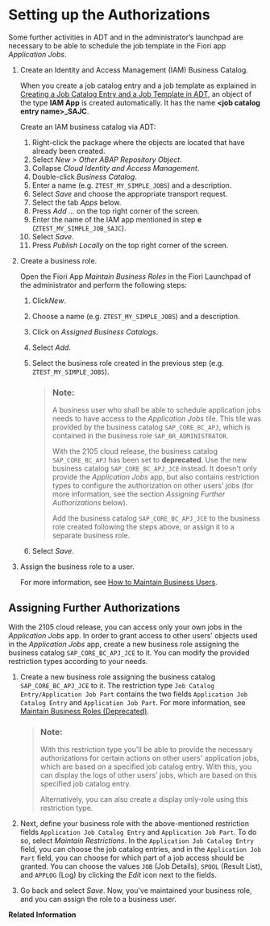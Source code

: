 <!-- loiobb559a5a4b654996a167d72273f28542 -->

# Setting up the Authorizations

Some further activities in ADT and in the administrator’s launchpad are necessary to be able to schedule the job template in the Fiori app *Application Jobs*.



1.  Create an Identity and Access Management \(IAM\) Business Catalog.

    When you create a job catalog entry and a job template as explained in [Creating a Job Catalog Entry and a Job Template in ADT](creating-a-job-catalog-entry-and-a-job-template-in-adt-949ba00.md), an object of the type **IAM App** is created automatically. It has the name **<job catalog entry name\>\_SAJC**.

    Create an IAM business catalog via ADT:

    1.  Right-click the package where the objects are located that have already been created.
    2.  Select *New \> Other ABAP Repository Object*.
    3.  Collapse *Cloud Identity and Access Management*.
    4.  Double-click *Business Catalog*.
    5.  Enter a name \(e.g. `ZTEST_MY_SIMPLE_JOBS`\) and a description.
    6.  Select *Save* and choose the appropriate transport request.
    7.  Select the tab *Apps* below.
    8.  Press *Add …* on the top right corner of the screen.
    9.  Enter the name of the IAM app mentioned in step **e** \(`ZTEST_MY_SIMPLE_JOB_SAJC`\).
    10. Select *Save*.
    11. Press *Publish Locally* on the top right corner of the screen.

2.  Create a business role.

    Open the Fiori App *Maintain Business Roles* in the Fiori Launchpad of the administrator and perform the following steps:

    1.  Click*New*.
    2.  Choose a name \(e.g. `ZTEST_MY_SIMPLE_JOBS`\) and a description.
    3.  Click on *Assigned Business Catalogs*.
    4.  Select *Add*.
    5.  Select the business role created in the previous step \(e.g. `ZTEST_MY_SIMPLE_JOBS`\).

        > ### Note:  
        > A business user who shall be able to schedule application jobs needs to have access to the *Application Jobs* tile. This tile was provided by the business catalog `SAP_CORE_BC_APJ`, which is contained in the business role `SAP_BR_ADMINISTRATOR`.
        > 
        > With the 2105 cloud release, the business catalog `SAP_CORE_BC_APJ` has been set to **deprecated**. Use the new business catalog `SAP_CORE_BC_APJ_JCE` instead. It doesn't only provide the *Application Jobs* app, but also contains restriction types to configure the authorization on other users’ jobs \(for more information, see the section *Assigning Further Authorizations* below\).
        > 
        > Add the business catalog `SAP_CORE_BC_APJ_JCE` to the business role created following the steps above, or assign it to a separate business role.

    6.  Select *Save*.

3.  Assign the business role to a user.

    For more information, see [How to Maintain Business Users](../50-administration-and-ops/how-to-maintain-business-users-db1d0b4.md).




<a name="loiobb559a5a4b654996a167d72273f28542__section_zrj_2wb_s4b"/>

## Assigning Further Authorizations

With the 2105 cloud release, you can access only your own jobs in the *Application Jobs* app. In order to grant access to other users' objects used in the *Application Jobs* app, create a new business role assigning the business catalog `SAP_CORE_BC_APJ_JCE` to it. You can modify the provided restriction types according to your needs.

1.  Create a new business role assigning the business catalog `SAP_CORE_BC_APJ_JCE` to it. The restriction type `Job Catalog Entry/Application Job Part` contains the two fields `Application Job Catalog Entry` and `Application Job Part`. For more information, see [Maintain Business Roles \(Deprecated\)](../50-administration-and-ops/maintain-business-roles-deprecated-8980ad0.md).

    > ### Note:  
    > With this restriction type you'll be able to provide the necessary authorizations for certain actions on other users' application jobs, which are based on a specified job catalog entry. With this, you can display the logs of other users' jobs, which are based on this specified job catalog entry.
    > 
    > Alternatively, you can also create a display only-role using this restriction type.

2.  Next, define your business role with the above-mentioned restriction fields `Application Job Catalog Entry` and `Application Job Part`. To do so, select *Maintain Restrictions*. In the `Application Job Catalog Entry` field, you can choose the job catalog entries, and in the `Application Job Part` field, you can choose for which part of a job access should be granted. You can choose the values `JOB` \(Job Details\), `SPOOL` \(Result List\), and `APPLOG` \(Log\) by clicking the *Edit* icon next to the fields.

3.  Go back and select *Save*. Now, you've maintained your business role, and you can assign the role to a business user.


**Related Information**  


 <?sap-ot O2O class="- topic/link " href="147d689cddc74828a90b884ee4f9d9a5.xml" text="" desc="" xtrc="link:1" xtrf="file:/home/builder/src/dita-all/jjq1673438782153/loio2080d0faf9d84ce6aa14caa4caa32935_en-US/src/content/localization/en-us/bb559a5a4b654996a167d72273f28542.xml" output-class="" outputTopicFile="file:/home/builder/tp.net.sf.dita-ot/2.3/plugins/com.elovirta.dita.markdown_1.3.0/xsl/dita2markdownImpl.xsl" ?> 

